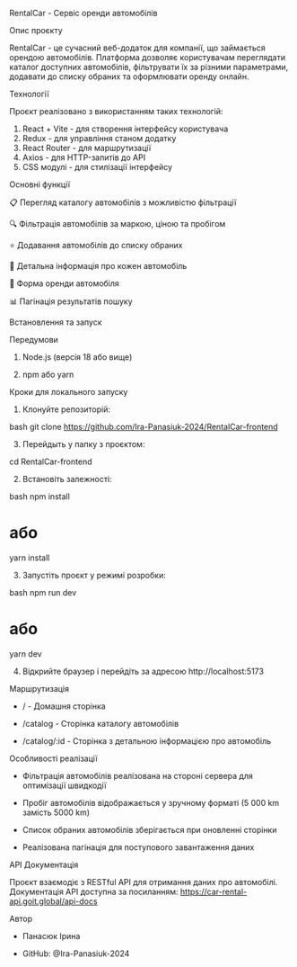 RentalCar - Сервіс оренди автомобілів

Опис проєкту

RentalCar - це сучасний веб-додаток для компанії, що займається орендою автомобілів. Платформа дозволяє користувачам переглядати каталог доступних автомобілів, фільтрувати їх за різними параметрами, додавати до списку обраних та оформлювати оренду онлайн.

Технології

Проєкт реалізовано з використанням таких технологій:

1. React + Vite - для створення інтерфейсу користувача
2. Redux - для управління станом додатку
3. React Router - для маршрутизації
4. Axios - для HTTP-запитів до API
5. CSS модулі - для стилізації інтерфейсу

Основні функції

📋 Перегляд каталогу автомобілів з можливістю фільтрації

🔍 Фільтрація автомобілів за маркою, ціною та пробігом

⭐ Додавання автомобілів до списку обраних

📱 Детальна інформація про кожен автомобіль

📝 Форма оренди автомобіля

📊 Пагінація результатів пошуку

Встановлення та запуск

Передумови

1. Node.js (версія 18 або вище)

2. npm або yarn

Кроки для локального запуску

1. Клонуйте репозиторій:

bash git clone https://github.com/Ira-Panasiuk-2024/RentalCar-frontend

3. Перейдыть у папку з проєктом:

cd RentalCar-frontend

2. Встановіть залежності:

bash npm install

# або
yarn install

3. Запустіть проєкт у режимі розробки:

bash npm run dev

# або
yarn dev

4. Відкрийте браузер і перейдіть за адресою http://localhost:5173

Маршрутизація

* / - Домашня сторінка

* /catalog - Сторінка каталогу автомобілів

* /catalog/:id - Сторінка з детальною інформацією про автомобіль

Особливості реалізації

- Фільтрація автомобілів реалізована на стороні сервера для оптимізації швидкодії

- Пробіг автомобілів відображається у зручному форматі (5 000 km замість 5000 km)

- Список обраних автомобілів зберігається при оновленні сторінки

- Реалізована пагінація для поступового завантаження даних

API Документація

Проєкт взаємодіє з RESTful API для отримання даних про автомобілі. Документація API доступна за посиланням: https://car-rental-api.goit.global/api-docs

Автор

- Панасюк Ірина

- GitHub: @Ira-Panasiuk-2024
